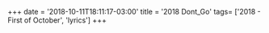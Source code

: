 +++
date = '2018-10-11T18:11:17-03:00'
title = '2018 Dont_Go'
tags= ['2018 - First of October', 'lyrics']
+++
